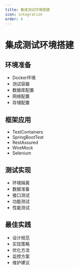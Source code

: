```yaml
---
title: 集成测试环境搭建
icon: integration
order: 4
---
```


# 集成测试环境搭建

## 环境准备
- Docker环境
- 测试容器
- 数据库配置
- 网络配置
- 存储配置

## 框架应用
- TestContainers
- SpringBootTest
- RestAssured
- WireMock
- Selenium

## 测试实现
- 环境隔离
- 数据准备
- 接口测试
- 功能测试
- 性能测试

## 最佳实践
- 设计规范
- 实现策略
- 优化方法
- 监控方案
- 维护建议
